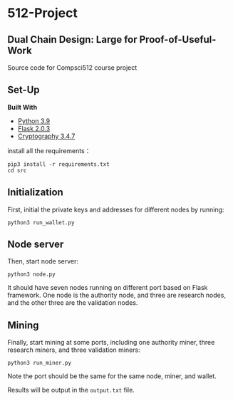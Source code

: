 # 512-Project
## Dual Chain Design: Large for Proof-of-Useful-Work
Source code for Compsci512 course project


## Set-Up

**Built With**

- [Python 3.9](https://www.python.org/)
- [Flask 2.0.3](https://pypi.org/project/Flask/)
- [Cryptography 3.4.7](https://pypi.org/project/cryptography/)

install all the requirements：
```shell
pip3 install -r requirements.txt
cd src
````

## Initialization
First, initial the private keys and addresses for different nodes by running:

```shell
python3 run_wallet.py
```

## Node server
Then, start node server:

```shell
python3 node.py
```
It should have seven nodes running on different port based on Flask framework. One node is the authority node, and three are research nodes, and the other three are the validation nodes.


## Mining
Finally, start mining at some ports, including one authority miner, three research miners, and three validation miners:

```shell
python3 run_miner.py
```

Note the port should be the same for the same node, miner, and wallet.

Results will be output in the `output.txt` file.

